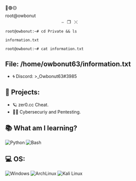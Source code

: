 🔴🟢🟡ㅤㅤㅤㅤㅤㅤㅤㅤㅤㅤㅤㅤㅤㅤㅤㅤㅤㅤㅤㅤㅤㅤㅤㅤㅤㅤㅤㅤㅤㅤㅤㅤroot@owbonut    ㅤㅤㅤㅤㅤㅤㅤㅤㅤㅤㅤㅤㅤㅤㅤㅤㅤㅤㅤㅤㅤㅤㅤㅤㅤㅤㅤㅤㅤㅤㅤㅤㅤㅤㅤㅤㅤㅤㅤㅤㅤㅤㅤㅤㅤ⎯⠀❐⠀⤬

```root@owbonut:~# cd Private && ls```

  ```information.txt```
  
```root@owbonut:~# cat information.txt```

## File: /home/owbonut63/information.txt
- 🌀 Discord: >_Owbonut63#3985

## 🔐 Projects:

- 🪐 zer0.cc Cheat.
- 👨‍💻 Cybersecuriy and Pentesting.

## 📚 What am I learning?
![Python](https://img.shields.io/badge/Python-14354C?style=for-the-badge&logo=python&logoColor=white)
![Bash](https://img.shields.io/badge/Shell_Script-121011?style=for-the-badge&logo=gnu-bash&logoColor=white)

## 💻 OS:
![Windows](https://img.shields.io/badge/Windows-0078D6?style=for-the-badge&logo=windows&logoColor=white)
![ArchLinux](https://img.shields.io/badge/Arch_Linux-1793D1?style=for-the-badge&logo=arch-linux&logoColor=white)
![Kali Linux](https://cdn.discordapp.com/attachments/923209606103187507/964291806827249664/2.png)
